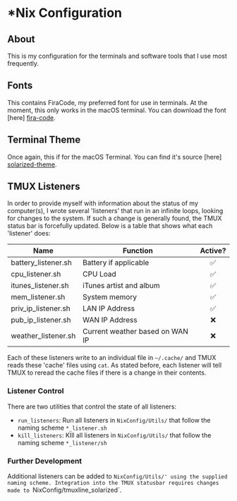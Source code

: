 # *Nix Configuration #
## About ##
This is my configuration for the terminals and software tools that I use most frequently.

## Fonts ##
 This contains FiraCode, my preferred font for use in terminals. At the moment, this only works in the macOS terminal.
 You can download the font [here] [fira-code].

## Terminal Theme ##
 Once again, this if for the macOS Terminal. 
 You can find it's source [here] [solarized-theme].

## TMUX Listeners ##
In order to provide myself with information about the status of my computer(s), I wrote several 'listeners' that run in an infinite loops, looking for changes to the system. If such a change is generally found, the TMUX status bar is forcefully updated. Below is a table that shows what each 'listener' does:

| Name                  | Function                        |       Active?      |
|-----------------------|---------------------------------|:------------------:|
| battery_listener.sh   | Battery if applicable           | :white_check_mark: |
| cpu_listener.sh       | CPU Load                        | :white_check_mark: |
| itunes_listener.sh    | iTunes artist and album         | :white_check_mark: |
| mem_listener.sh       | System memory                   | :white_check_mark: |
| priv_ip_listener.sh   | LAN IP Address                  | :white_check_mark: |
| pub_ip_listener.sh    | WAN IP Address                  | :x:                |
| weather_listener.sh   | Current weather based on WAN IP | :x:                |

Each of these listeners write to an individual file in `~/.cache/` and TMUX reads these 'cache' files using `cat`. As stated before, each listener will tell TMUX to reread the cache files if there is a change in their contents. 

### Listener Control ###
There are two utilities that control the state of all listeners:
* `run_listeners`: Run all listeners in `NixConfig/Utils/` that follow the naming scheme `*_listener.sh`
* `kill_listeners`: KIll all listeners in `NixConfig/Utils/` that follow the naming scheme `*_listener/sh`

### Further Development ###
Additional listeners can be added to `NixConfig/Utils/' using the supplied naming scheme. Integration into the TMUX statusbar requires changes made to `NixConfig/tmuxline_solarized`.

[fira-code]: https://github.com/tonsky/FiraCode (FiraCode on GitHub)
[solarized-theme]: https://github.com/altercation/solarized (Solarized on GitHub)

